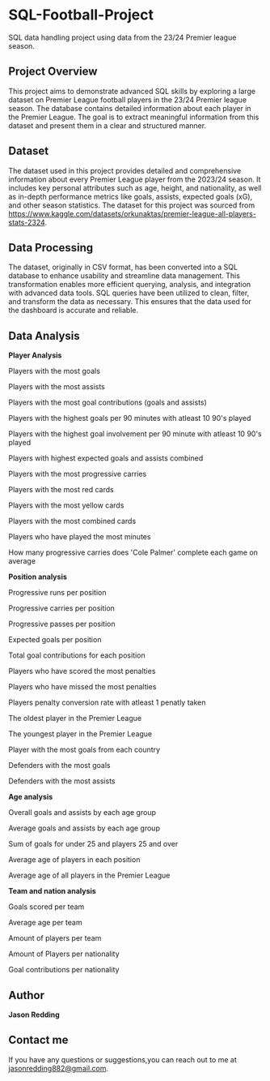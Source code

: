 # SQL-Football-Project
SQL data handling project using data from the 23/24 Premier league season.

## Project Overview
This project aims to demonstrate advanced SQL skills by exploring a large dataset on Premier League football players in the 23/24 Premier league season. The database contains detailed information about each player in the Premier League. The goal is to extract meaningful information from this dataset and present them in a clear and structured manner. 

## Dataset
The dataset used in this project provides detailed and comprehensive information about every Premier League player from the 2023/24 season. It includes key personal attributes such as age, height, and nationality, as well as in-depth performance metrics like goals, assists, expected goals (xG), and other season statistics. The dataset for this project was sourced from https://www.kaggle.com/datasets/orkunaktas/premier-league-all-players-stats-2324.

## Data Processing
The dataset, originally in CSV format, has been converted into a SQL database to enhance usability and streamline data management. This transformation enables more efficient querying, analysis, and integration with advanced data tools. SQL queries have been utilized to clean, filter, and transform the data as necessary. This ensures that the data used for the dashboard is accurate and reliable.

## Data Analysis

**Player Analysis**

Players with the most goals

Players with the most assists 

Players with the most goal contributions (goals and assists)

Players with the highest goals per 90 minutes with atleast 10 90's played

Players with the highest goal involvement per 90 minute with atleast 10 90's played

Players with highest expected goals and assists combined

Players with the most progressive carries 

Players with the most red cards

Players with the most yellow cards

Players with the most combined cards

Players who have played the most minutes

How many progressive carries does 'Cole Palmer' complete each game on average


**Position analysis**

Progressive runs per position

Progressive carries per position

Progressive passes per position

Expected goals per position

Total goal contributions for each position

Players who have scored the most penalties 

Players who have missed the most penalties

Players penalty conversion rate with atleast 1 penatly taken

The oldest player in the Premier League

The youngest player in the Premier League
		
Player with the most goals from each country 

Defenders with the most goals

Defenders with the most assists 

**Age analysis**

Overall goals and assists by each age group

Average goals and assists by each age group

Sum of goals for under 25 and players 25 and over

Average age of players in each position

Average age of all players in the Premier League

**Team and nation analysis**

Goals scored per team

Average age per team 

Amount of players per team

Amount of Players per nationality

Goal contributions per nationality

## Author
**Jason Redding**

## Contact me
If you have any questions or suggestions,you can reach out to me at jasonredding882@gmail.com.
